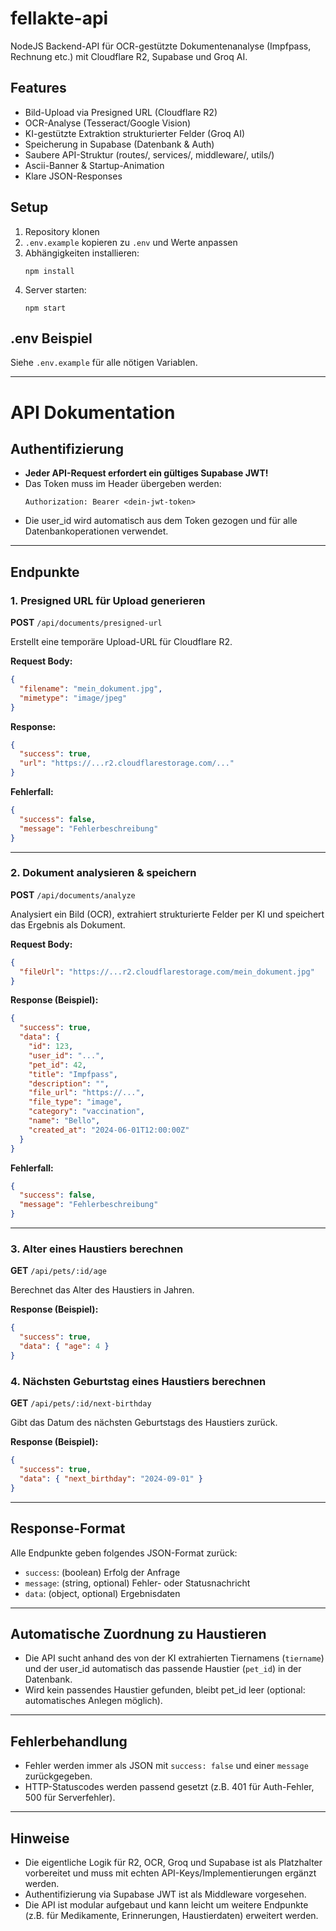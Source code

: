 # fellakte-api

NodeJS Backend-API für OCR-gestützte Dokumentenanalyse (Impfpass, Rechnung etc.) mit Cloudflare R2, Supabase und Groq AI.

## Features
- Bild-Upload via Presigned URL (Cloudflare R2)
- OCR-Analyse (Tesseract/Google Vision)
- KI-gestützte Extraktion strukturierter Felder (Groq AI)
- Speicherung in Supabase (Datenbank & Auth)
- Saubere API-Struktur (routes/, services/, middleware/, utils/)
- Ascii-Banner & Startup-Animation
- Klare JSON-Responses

## Setup
1. Repository klonen
2. `.env.example` kopieren zu `.env` und Werte anpassen
3. Abhängigkeiten installieren:
   ```
   npm install
   ```
4. Server starten:
   ```
   npm start
   ```

## .env Beispiel
Siehe `.env.example` für alle nötigen Variablen.

---

# API Dokumentation

## Authentifizierung
- **Jeder API-Request erfordert ein gültiges Supabase JWT!**
- Das Token muss im Header übergeben werden:
  ```
  Authorization: Bearer <dein-jwt-token>
  ```
- Die user_id wird automatisch aus dem Token gezogen und für alle Datenbankoperationen verwendet.

---

## Endpunkte

### 1. Presigned URL für Upload generieren
**POST** `/api/documents/presigned-url`

Erstellt eine temporäre Upload-URL für Cloudflare R2.

**Request Body:**
```json
{
  "filename": "mein_dokument.jpg",
  "mimetype": "image/jpeg"
}
```

**Response:**
```json
{
  "success": true,
  "url": "https://...r2.cloudflarestorage.com/..."
}
```

**Fehlerfall:**
```json
{
  "success": false,
  "message": "Fehlerbeschreibung"
}
```

---

### 2. Dokument analysieren & speichern
**POST** `/api/documents/analyze`

Analysiert ein Bild (OCR), extrahiert strukturierte Felder per KI und speichert das Ergebnis als Dokument.

**Request Body:**
```json
{
  "fileUrl": "https://...r2.cloudflarestorage.com/mein_dokument.jpg"
}
```

**Response (Beispiel):**
```json
{
  "success": true,
  "data": {
    "id": 123,
    "user_id": "...",
    "pet_id": 42,
    "title": "Impfpass",
    "description": "",
    "file_url": "https://...",
    "file_type": "image",
    "category": "vaccination",
    "name": "Bello",
    "created_at": "2024-06-01T12:00:00Z"
  }
}
```

**Fehlerfall:**
```json
{
  "success": false,
  "message": "Fehlerbeschreibung"
}
```

---

### 3. Alter eines Haustiers berechnen
**GET** `/api/pets/:id/age`

Berechnet das Alter des Haustiers in Jahren.

**Response (Beispiel):**
```json
{
  "success": true,
  "data": { "age": 4 }
}
```

### 4. Nächsten Geburtstag eines Haustiers berechnen
**GET** `/api/pets/:id/next-birthday`

Gibt das Datum des nächsten Geburtstags des Haustiers zurück.

**Response (Beispiel):**
```json
{
  "success": true,
  "data": { "next_birthday": "2024-09-01" }
}
```

---

## Response-Format
Alle Endpunkte geben folgendes JSON-Format zurück:
- `success`: (boolean) Erfolg der Anfrage
- `message`: (string, optional) Fehler- oder Statusnachricht
- `data`: (object, optional) Ergebnisdaten

---

## Automatische Zuordnung zu Haustieren
- Die API sucht anhand des von der KI extrahierten Tiernamens (`tiername`) und der user_id automatisch das passende Haustier (`pet_id`) in der Datenbank.
- Wird kein passendes Haustier gefunden, bleibt pet_id leer (optional: automatisches Anlegen möglich).

---

## Fehlerbehandlung
- Fehler werden immer als JSON mit `success: false` und einer `message` zurückgegeben.
- HTTP-Statuscodes werden passend gesetzt (z.B. 401 für Auth-Fehler, 500 für Serverfehler).

---

## Hinweise
- Die eigentliche Logik für R2, OCR, Groq und Supabase ist als Platzhalter vorbereitet und muss mit echten API-Keys/Implementierungen ergänzt werden.
- Authentifizierung via Supabase JWT ist als Middleware vorgesehen.
- Die API ist modular aufgebaut und kann leicht um weitere Endpunkte (z.B. für Medikamente, Erinnerungen, Haustierdaten) erweitert werden. 